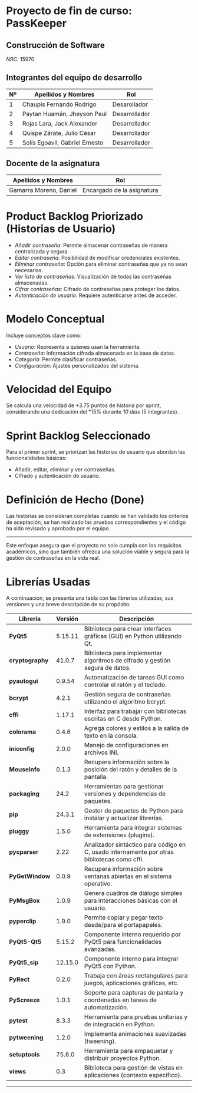# Proyecto de fin de curso: PassKeeper

## Construcción de Software  
*NRC:* 15970

## Integrantes del equipo de desarrollo

| Nº  | Apellidos y Nombres               | Rol            |  
|-----|-----------------------------------|----------------|  
| 1   | Chaupis Fernando Rodrigo          | Desarollador   |  
| 2   | Paytan Huamán, Jheyson Paul       | Desarrollador  |  
| 3   | Rojas Lara, Jack Alexander        | Desarrollador  |  
| 4   | Quispe Zárate, Julio César        | Desarrollador  |  
| 5   | Solís Egoavil, Gabriel Ernesto    | Desarrollador  |  

## Docente de la asignatura

| Apellidos y Nombres      | Rol                     |  
|--------------------------|--------------------------|  
| Gamarra Moreno, Daniel   | Encargado de la asignatura |

# Product Backlog Priorizado (Historias de Usuario)

- *Añadir contraseña*: Permite almacenar contraseñas de manera centralizada y segura.  
- *Editar contraseña*: Posibilidad de modificar credenciales existentes.  
- *Eliminar contraseña*: Opción para eliminar contraseñas que ya no sean necesarias.  
- *Ver lista de contraseñas*: Visualización de todas las contraseñas almacenadas.  
- *Cifrar contraseñas*: Cifrado de contraseñas para proteger los datos.  
- *Autenticación de usuario*: Requiere autenticarse antes de acceder.  

# Modelo Conceptual

Incluye conceptos clave como:

- *Usuario*: Representa a quienes usan la herramienta.  
- *Contraseña*: Información cifrada almacenada en la base de datos.  
- *Categoría*: Permite clasificar contraseñas.  
- *Configuración*: Ajustes personalizados del sistema.  

# Velocidad del Equipo

Se calcula una velocidad de *3.75 puntos de historia por sprint, considerando una dedicación del **15%* durante *10 días* (5 integrantes).

# Sprint Backlog Seleccionado

Para el primer sprint, se priorizan las historias de usuario que abordan las funcionalidades básicas:

- Añadir, editar, eliminar y ver contraseñas.  
- Cifrado y autenticación de usuario.  

# Definición de Hecho (Done)

Las historias se consideran completas cuando se han validado los criterios de aceptación, se han realizado las pruebas correspondientes y el código ha sido revisado y aprobado por el equipo.

---

Este enfoque asegura que el proyecto no solo cumpla con los requisitos académicos, sino que también ofrezca una solución viable y segura para la gestión de contraseñas en la vida real.

# **Librerías Usadas**

A continuación, se presenta una tabla con las librerías utilizadas, sus versiones y una breve descripción de su propósito:

| **Librería**          | **Versión** | **Descripción**                                                                                     |
|------------------------|-------------|-----------------------------------------------------------------------------------------------------|
| **PyQt5**             | 5.15.11    | Biblioteca para crear interfaces gráficas (GUI) en Python utilizando Qt.                           |
| **cryptography**      | 41.0.7     | Biblioteca para implementar algoritmos de cifrado y gestión segura de datos.                       |
| **pyautogui**         | 0.9.54     | Automatización de tareas GUI como controlar el ratón y el teclado.                                 |
| **bcrypt**            | 4.2.1      | Gestión segura de contraseñas utilizando el algoritmo bcrypt.                                      |
| **cffi**              | 1.17.1     | Interfaz para trabajar con bibliotecas escritas en C desde Python.                                 |
| **colorama**          | 0.4.6      | Agrega colores y estilos a la salida de texto en la consola.                                       |
| **iniconfig**         | 2.0.0      | Manejo de configuraciones en archivos INI.                                                        |
| **MouseInfo**         | 0.1.3      | Recupera información sobre la posición del ratón y detalles de la pantalla.                       |
| **packaging**         | 24.2       | Herramientas para gestionar versiones y dependencias de paquetes.                                  |
| **pip**               | 24.3.1     | Gestor de paquetes de Python para instalar y actualizar librerías.                                 |
| **pluggy**            | 1.5.0      | Herramienta para integrar sistemas de extensiones (plugins).                                       |
| **pycparser**         | 2.22       | Analizador sintáctico para código en C, usado internamente por otras bibliotecas como cffi.        |
| **PyGetWindow**       | 0.0.9      | Recupera información sobre ventanas abiertas en el sistema operativo.                             |
| **PyMsgBox**          | 1.0.9      | Genera cuadros de diálogo simples para interacciones básicas con el usuario.                      |
| **pyperclip**         | 1.9.0      | Permite copiar y pegar texto desde/para el portapapeles.                                           |
| **PyQt5-Qt5**         | 5.15.2     | Componente interno requerido por PyQt5 para funcionalidades avanzadas.                             |
| **PyQt5_sip**         | 12.15.0    | Componente interno para integrar PyQt5 con Python.                                                 |
| **PyRect**            | 0.2.0      | Trabaja con áreas rectangulares para juegos, aplicaciones gráficas, etc.                           |
| **PyScreeze**         | 1.0.1      | Soporte para capturas de pantalla y coordenadas en tareas de automatización.                       |
| **pytest**            | 8.3.3      | Herramienta para pruebas unitarias y de integración en Python.                                     |
| **pytweening**        | 1.2.0      | Implementa animaciones suavizadas (tweening).                                                      |
| **setuptools**        | 75.6.0     | Herramienta para empaquetar y distribuir proyectos Python.                                         |
| **views**             | 0.3        | Biblioteca para gestión de vistas en aplicaciones (contexto específico).                          |
---
